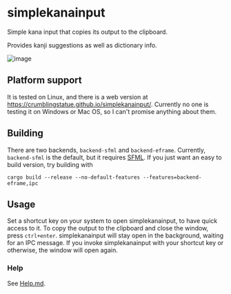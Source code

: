 # simplekanainput

Simple kana input that copies its output to the clipboard.

Provides kanji suggestions as well as dictionary info.

![image](https://github.com/crumblingstatue/simplekanainput/assets/1521976/f9797f6c-9df2-4103-a2ce-8e9621d46f1c)

## Platform support

It is tested on Linux, and there is a web version at <https://crumblingstatue.github.io/simplekanainput/>.
Currently no one is testing it on Windows or Mac OS, so I can't promise anything about them.

## Building
There are two backends, `backend-sfml` and `backend-eframe`.
Currently, `backend-sfml` is the default, but it requires
[SFML](https://github.com/jeremyletang/rust-sfml?tab=readme-ov-file#requirements).
If you just want an easy to build version, try building with
```
cargo build --release --no-default-features --features=backend-eframe,ipc
```

## Usage

Set a shortcut key on your system to open simplekanainput, to have quick access to it.
To copy the output to the clipboard and close the window, press `ctrl+enter`.
simplekanainput will stay open in the background, waiting for an IPC message.
If you invoke simplekanainput with your shortcut key or otherwise, the window will open again.

### Help
See [Help.md](./Help.md).
